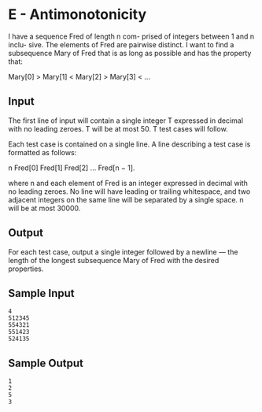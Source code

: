 # E - Antimonotonicity

I have a sequence Fred of length n com- prised of integers between 1 and n inclu- sive. The elements of Fred are pairwise distinct. I want to find a subsequence Mary of Fred that is as long as possible and has the property that:

Mary[0] > Mary[1] < Mary[2] > Mary[3] < ...

## Input

The first line of input will contain a single integer T expressed in decimal with no leading zeroes. T will be at most 50. T test cases will follow.

Each test case is contained on a single line. A line describing a test case is formatted as follows:

n Fred[0] Fred[1] Fred[2] ... Fred[n − 1].

where n and each element of Fred is an integer expressed in decimal with no leading zeroes. No line will have leading or trailing whitespace, and two adjacent integers on the same line will be separated by a single space. n will be at most 30000.

## Output

For each test case, output a single integer followed by a newline — the length of the longest subsequence Mary of Fred with the desired properties.

## Sample Input

```
4
512345
554321
551423
524135
```

## Sample Output

```
1
2
5
3
```